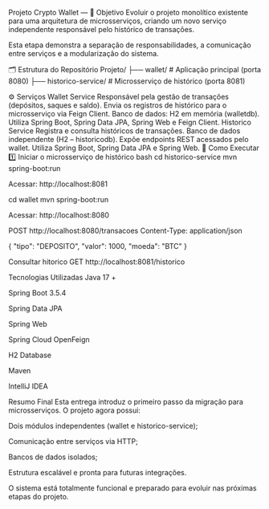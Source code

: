 Projeto Crypto Wallet —
🎯 Objetivo
Evoluir o projeto monolítico existente para uma arquitetura de microsserviços, criando um novo serviço independente responsável pelo histórico de transações.

Esta etapa demonstra a separação de responsabilidades, a comunicação entre serviços e a modularização do sistema.

🗂 Estrutura do Repositório
Projeto/ ├── wallet/ # Aplicação principal (porta 8080) 
├── historico-service/ # Microsserviço de histórico (porta 8081) 

⚙️ Serviços
Wallet Service
Responsável pela gestão de transações (depósitos, saques e saldo).
Envia os registros de histórico para o microsserviço via Feign Client.
Banco de dados: H2 em memória (walletdb).
Utiliza Spring Boot, Spring Data JPA, Spring Web e Feign Client.
Historico Service
Registra e consulta históricos de transações.
Banco de dados independente (H2 – historicodb).
Expõe endpoints REST acessados pelo wallet.
Utiliza Spring Boot, Spring Data JPA e Spring Web.
🚀 Como Executar
1️⃣ Iniciar o microsserviço de histórico
bash cd historico-service mvn spring-boot:run

Acessar: http://localhost:8081

cd wallet mvn spring-boot:run

Acessar: http://localhost:8080

POST http://localhost:8080/transacoes Content-Type: application/json

{ "tipo": "DEPOSITO", "valor": 1000, "moeda": "BTC" }

Consultar hitorico
GET http://localhost:8081/historico

Tecnologias Utilizadas
Java 17 +

Spring Boot 3.5.4

Spring Data JPA

Spring Web

Spring Cloud OpenFeign

H2 Database

Maven

IntelliJ IDEA

Resumo Final
Esta entrega introduz o primeiro passo da migração para microsserviços. O projeto agora possui:

Dois módulos independentes (wallet e historico-service);

Comunicação entre serviços via HTTP;

Bancos de dados isolados;

Estrutura escalável e pronta para futuras integrações.

O sistema está totalmente funcional e preparado para evoluir nas próximas etapas do projeto.
